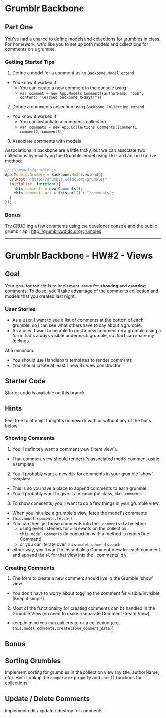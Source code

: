 
# Grumblr Backbone

## Part One

You've had a chance to define models and collections for grumbles in class. For homework,
we'd like you to set up both models and collections for comments on a grumble.

### Getting Started Tips

1. Define a model for a comment using `Backbone.Model.extend`
  - You know it worked if:
    - You can create a new comment in the console using
    - `var comment = new App.Models.Comment({authorName: "bob", content: "learned backbone today!!"})`
2. Define a comments collection using `Backbone.Collection.extend`
  - You know it worked if:
    - You can instantiate a comments collection
    - `var comments = new App.Collections.Comments([comment1, comment2, comment3])`
3. Associate comments with models

Associations in backbone are a little tricky, but we can associate
two collections by modifying the Grumble model using `this` and an `initialize` method:

```js
// js/models/grumble.js
App.Models.Grumble = Backbone.Model.extend({
  urlRoot: "http://grumblr.wdidc.org/grumbles",
  initialize: function(){
    this.comments = new Comments();
    this.comments.url = this.url() + "/comments";
  }
});
```

### Bonus

Try CRUD'ing a few comments using the developer console and the public grumblr api: http://grumblr.wdidc.org/grumbles

---

# Grumblr Backbone - HW#2 - Views

## Goal

Your goal for tonight is to implement views for **showing** and **creating** comments. To do so, you'll take advantage of the comments collection and models that you created last night.

### User Stories

* As a user, I want to see a list of comments at the bottom of each grumble,
so I can see what others have to say about a grumble.
* As a user, I want to be able to post a new comment on a grumble using a form that's always visible under each grumble, so that I can share my feelings.

At a minimum:

* You should use Handlebars templates to render comments
* You should create at least 1 new BB view constructor

## Starter Code

Starter code is available on this branch.

## Hints

Feel free to attempt tonight's homework with or without any of the hints below:

### Showing Comments

1. You'll definitely want a comment view ('item view').
  * That comment view should render it's associated model comment using a template
2. You'll probably want a new `div` for comments in your grumble 'show' template.
  * This is so you have a place to append comments to each grumble.
  * You'll probably want to give it a meaningful class, like `.comments`
3. To show comments, you'll want to do a few things in your grumble view:
  * When you initialize a grumble's view, fetch the model's comments
  * `this.model.comments.fetch()`
  * You can then get those comments into the `.comments` div by either:
    * using event listeners for `add` events on the collection `this.model.comments` (in conjuction with a method to renderOne Comment)
    * or you can iterate over `this.model.comments.each`
  * either way, you'll want to instantiate a Comment View for each comment and append the `el` for that view into the '.comments' div

### Creating Comments

1. The form to create a new comment should live in the Grumble 'show' view.
  * You don't have to worry about toggling the comment for visible/invisible (Keep it simple)
2. Most of the functionality for creating comments can be handled in the Grumble View (no need to make a separate Comment Create View)
  * keep in mind you can call create on a collection (e.g. `this.model.comments.create(some_comment_data)`)

## Bonus

## Sorting Grumbles

Implement sorting for grumbles in the collection view (by title, authorName, etc). Hint: Lookup the `comparator` property and `sort()` functions for collections.

## Update / Delete Comments

Implement edit / update / destroy for comments.
